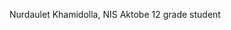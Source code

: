 Nurdaulet Khamidolla,
NIS Aktobe 12 grade student

<!---
Nurdaulet-Khamidolla/Nurdaulet-Khamidolla is a ✨ special ✨ repository because its `README.md` (this file) appears on your GitHub profile.
You can click the Preview link to take a look at your changes.
--->
